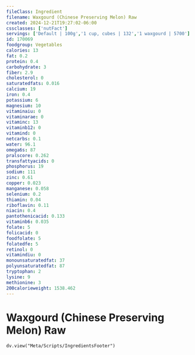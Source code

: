 ```yaml
---
fileClass: Ingredient
filename: Waxgourd (Chinese Preserving Melon) Raw
created: 2024-12-21T19:27:02-06:00
cssclasses: ['nutFact']
servings: ['Default | 100g','1 cup, cubes | 132','1 waxgourd | 5700']
id: 170069
foodgroup: Vegetables
calories: 13
fat: 0.2
protein: 0.4
carbohydrate: 3
fiber: 2.9
cholesterol: 0
saturatedfats: 0.016
calcium: 19
iron: 0.4
potassium: 6
magnesium: 10
vitaminaiu: 0
vitaminarae: 0
vitaminc: 13
vitaminb12: 0
vitamind: 0
netcarbs: 0.1
water: 96.1
omega6s: 87
pralscore: 0.262
transfattyacids: 0
phosphorus: 19
sodium: 111
zinc: 0.61
copper: 0.023
manganese: 0.058
selenium: 0.2
thiamin: 0.04
riboflavin: 0.11
niacin: 0.4
pantothenicacid: 0.133
vitaminb6: 0.035
folate: 5
folicacid: 0
foodfolate: 5
folatedfe: 5
retinol: 0
vitamindiu: 0
monounsaturatedfat: 37
polyunsaturatedfat: 87
tryptophan: 2
lysine: 9
methionine: 3
200calorieweight: 1538.462
---
```


# Waxgourd (Chinese Preserving Melon) Raw

```dataviewjs
dv.view("Meta/Scripts/IngredientsFooter")
```